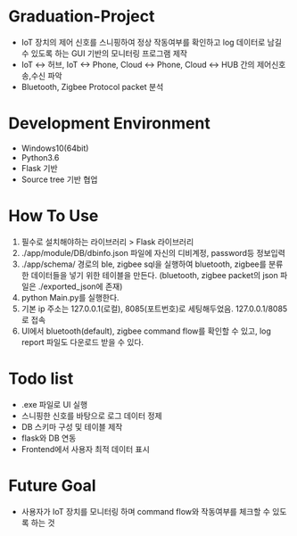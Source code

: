 # Graduation-Project
- IoT 장치의 제어 신호를 스니핑하여 정상 작동여부를 확인하고 log 데이터로 남길 수 있도록 하는 GUI 기반의 모니터링 프로그램 제작
- IoT <-> 허브, IoT <-> Phone, Cloud <-> Phone, Cloud <-> HUB 간의 제어신호 송,수신 파악
- Bluetooth, Zigbee Protocol packet 분석

# Development Environment
- Windows10(64bit)
- Python3.6
- Flask 기반
- Source tree 기반 협업

# How To Use
1. 필수로 설치해야하는 라이브러리 > Flask 라이브러리
2. ./app/module/DB/dbinfo.json 파일에 자신의 디비계정, password등 정보입력
3. ./app/schema/ 경로의 ble, zigbee sql을 실행하여 bluetooth, zigbee를 분류한 데이터들을 넣기 위한 테이블을 만든다. (bluetooth, zigbee packet의 json 파일은 ./exported_json에 존재)
4. python Main.py를 실행한다.
5. 기본 ip 주소는 127.0.0.1(로컬), 8085(포트번호)로 세팅해두었음. 127.0.0.1/8085 로 접속
6. UI에서 bluetooth(default), zigbee command flow를 확인할 수 있고, log report 파일도 다운로드 받을 수 있다.

# Todo list
- .exe 파일로 UI 실행
- 스니핑한 신호를 바탕으로 로그 데이터 정제
- DB 스키마 구성 및 테이블 제작
- flask와 DB 연동
- Frontend에서 사용자 최적 데이터 표시

# Future Goal
- 사용자가 IoT 장치를 모니터링 하며 command flow와 작동여부를 체크할 수 있도록 하는 것
